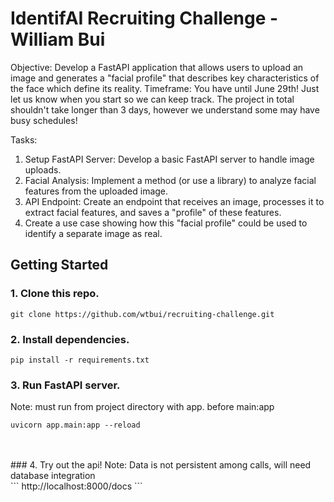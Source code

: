 # IdentifAI Recruiting Challenge - William Bui

Objective: Develop a FastAPI application that allows users to upload an image and generates a "facial profile" that describes key characteristics of the face which define its reality.
Timeframe: You have until June 29th! Just let us know when you start so we can keep track. The project in total shouldn't take longer than 3 days, however we understand some may have busy schedules!

Tasks:
1. Setup FastAPI Server: Develop a basic FastAPI server to handle image uploads.
2. Facial Analysis: Implement a method (or use a library) to analyze facial features from the uploaded image.
3. API Endpoint: Create an endpoint that receives an image, processes it to extract facial features, and saves a "profile" of these features.
4. Create a use case showing how this "facial profile" could be used to identify a separate image as real.

## Getting Started
### 1. Clone this repo. <br/>
```
git clone https://github.com/wtbui/recruiting-challenge.git
```
### 2. Install dependencies. <br/>
```
pip install -r requirements.txt
```
### 3. Run FastAPI server. 
Note: must run from project directory with app. before main:app<br/>
```
uvicorn app.main:app --reload
```
<br/>
 <br/>
### 4. Try out the api! 
Note: Data is not persistent among calls, will need database integration<br/>
```
http://localhost:8000/docs
```



